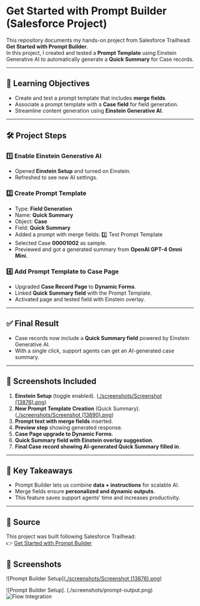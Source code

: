 #  Get Started with Prompt Builder (Salesforce Project)

This repository documents my hands-on project from Salesforce Trailhead: **Get Started with Prompt Builder**.  
In this project, I created and tested a **Prompt Template** using Einstein Generative AI to automatically generate a **Quick Summary** for Case records.

---

## 🎯 Learning Objectives
- Create and test a prompt template that includes **merge fields**.  
- Associate a prompt template with a **Case field** for field generation.  
- Streamline content generation using **Einstein Generative AI**.  

---

## 🛠 Project Steps

### 1️⃣ Enable Einstein Generative AI
- Opened **Einstein Setup** and turned on Einstein.  
- Refreshed to see new AI settings.  

### 2️⃣ Create Prompt Template
- Type: **Field Generation**  
- Name: **Quick Summary**  
- Object: **Case**  
- Field: **Quick Summary**  
- Added a prompt with merge fields:
  3️⃣ Test Prompt Template
- Selected Case **00001002** as sample.  
- Previewed and got a generated summary from **OpenAI GPT-4 Omni Mini**.  

### 4️⃣ Add Prompt Template to Case Page
- Upgraded **Case Record Page** to **Dynamic Forms**.  
- Linked **Quick Summary field** with the Prompt Template.  
- Activated page and tested field with Einstein overlay.  

---

## ✅ Final Result
- Case records now include a **Quick Summary field** powered by Einstein Generative AI.  
- With a single click, support agents can get an AI-generated case summary.  

---

## 📸 Screenshots Included
1. **Einstein Setup** (toggle enabled). ([./screenshots/Screenshot (13876).png](https://github.com/Reyhan786/salesforce-prompt-case-summarizer/blob/2e519676f01175368447883b1bcb73218dcade51/screenshots/Screenshot%20(13876).png))
2. **New Prompt Template Creation** (Quick Summary).([./screenshots/Screenshot (13890).png](https://github.com/Reyhan786/salesforce-prompt-case-summarizer/blob/35ca577ab003b72dbc1197c4bb59e7ef1814efc2/screenshots/Screenshot%20(13890).png)) 
3. **Prompt text with merge fields** inserted.  
4. **Preview step** showing generated response.  
5. **Case Page upgrade to Dynamic Forms**.  
6. **Quick Summary field with Einstein overlay suggestion**.  
7. **Final Case record showing AI-generated Quick Summary filled in**.  

---

## 🌟 Key Takeaways
- Prompt Builder lets us combine **data + instructions** for scalable AI.  
- Merge fields ensure **personalized and dynamic outputs**.  
- This feature saves support agents’ time and increases productivity.  

---

## 🔗 Source
This project was built following Salesforce Trailhead:  
👉 [Get Started with Prompt Builder](https://trailhead.salesforce.com/)  


## 📸 Screenshots
![Prompt Builder Setup]([./screenshots/Screenshot (13876).png](https://github.com/Reyhan786/salesforce-prompt-case-summarizer/blob/0338e1074667b500d6683cf1d56e99efa4a70238/screenshots/Screenshot%20(13876).png))

![Prompt Builder Setup].
(./screenshots/prompt-output.png)  
![Flow Integration](./screenshots/flow.png)  


